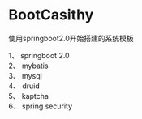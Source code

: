 # BootCasithy
使用springboot2.0开始搭建的系统模板

1、 springboot 2.0 </br>
2、 mybatis </br>
3、 mysql </br>
4、 druid </br>
5、 kaptcha </br>
6、 spring security </br>
